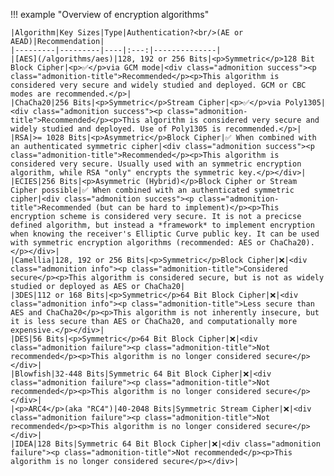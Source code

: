 !!! example "Overview of encryption algorithms"

    |Algorithm|Key Sizes|Type|Authentication?<br/>(AE or AEAD)|Recommendation|
    |---------|---------|----|:---:|--------------|
    |[AES](/algorithms/aes)|128, 192 or 256 Bits|<p>Symmetric</p>128 Bit Block Cipher|<p>✅</p>via GCM mode|<div class="admonition success"><p class="admonition-title">Recommended</p><p>This algorithm is considered very secure and widely studied and deployed. GCM or CBC modes are recommended.</p>|
    |ChaCha20|256 Bits|<p>Symmetric</p>Stream Cipher|<p>✅</p>via Poly1305|<div class="admonition success"><p class="admonition-title">Recommended</p><p>This algorithm is considered very secure and widely studied and deployed. Use of Poly1305 is recommended.</p>|
    |RSA|>= 1028 Bits|<p>Asymmetric</p>Block Cipher|✅ When combined with an authenticated symmetric cipher|<div class="admonition success"><p class="admonition-title">Recommended</p><p>This algorithm is considered very secure. Usually used with an symmetric encryption algorithm, while RSA "only" encrypts the symmetric key.</p></div>|
    |ECIES|256 Bits|<p>Asymmetric (Hybrid)</p>Block Cipher or Stream Cipher possible|✅ When combined with an authenticated symmetric cipher|<div class="admonition success"><p class="admonition-title">Recommended (but can be hard to implement)</p><p>This encryption scheme is considered very secure. It is not a precicse defined algorithm, but instead a *framework* to implement encryption when knowing the receiver's Elliptic Curve public key. It can be used with symmetric encryption algorithms (recommended: AES or ChaCha20).</p></div>|
    |Camellia|128, 192 or 256 Bits|<p>Symmetric</p>Block Cipher|❌|<div class="admonition info"><p class="admonition-title">Considered secure</p><p>This algorithm is considered secure, but is not as widely studied or deployed as AES or ChaCha20|
    |3DES|112 or 168 Bits|<p>Symmetric</p>64 Bit Block Cipher|❌|<div class="admonition info"><p class="admonition-title">Less secure than AES and ChaCha20</p><p>This algorithm is not inherently insecure, but it is less secure than AES or ChaCha20, and computationally more expensive.</p></div>|
    |DES|56 Bits|<p>Symmetric</p>64 Bit Block Cipher|❌|<div class="admonition failure"><p class="admonition-title">Not recommended</p><p>This algorithm is no longer considered secure</p></div>|
    |Blowfish|32-448 Bits|Symmetric 64 Bit Block Cipher|❌|<div class="admonition failure"><p class="admonition-title">Not recommended</p><p>This algorithm is no longer considered secure</p></div>|
    |<p>ARC4</p>(aka "RC4")|40-2048 Bits|Symmetric Stream Cipher|❌|<div class="admonition failure"><p class="admonition-title">Not recommended</p><p>This algorithm is no longer considered secure</p></div>|
    |IDEA|128 Bits|Symmetric 64 Bit Block Cipher|❌|<div class="admonition failure"><p class="admonition-title">Not recommended</p><p>This algorithm is no longer considered secure</p></div>|
